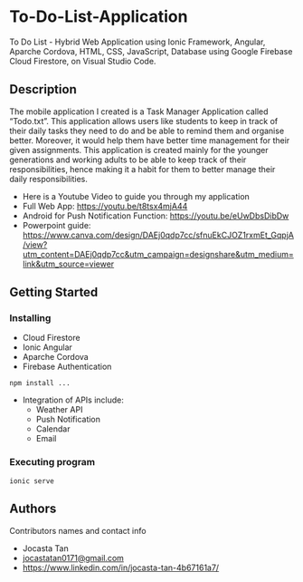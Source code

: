 # To-Do-List-Application
To Do List - Hybrid Web Application using Ionic Framework, Angular, Aparche Cordova, HTML, CSS, JavaScript, Database using Google Firebase Cloud Firestore, on Visual Studio Code. 

## Description
The mobile application I created is a Task Manager Application called “Todo.txt”. This application allows users like students to keep in track of their daily tasks they need to do and be able to remind them and organise better. Moreover, it would help them have better time management for their given assignments. This application is created mainly for the younger generations and working adults to be able to keep track of their responsibilities, hence making it a habit for them to better manage their daily responsibilities. 

* Here is a Youtube Video to guide you through my application
 * Full Web App: https://youtu.be/t8tsx4mjA44
 * Android for Push Notification Function: https://youtu.be/eUwDbsDibDw
 * Powerpoint guide: https://www.canva.com/design/DAEj0qdp7cc/sfnuEkCJOZ1rxmEt_GqpjA/view?utm_content=DAEj0qdp7cc&utm_campaign=designshare&utm_medium=link&utm_source=viewer

## Getting Started

### Installing
* Cloud Firestore
* Ionic Angular
* Aparche Cordova
* Firebase Authentication
 ```
npm install ...
```
* Integration of APIs include:
   * Weather API
   * Push Notification
   * Calendar
   * Email
   
### Executing program
 ```
ionic serve
```
## Authors

Contributors names and contact info
* Jocasta Tan
* jocastatan0171@gmail.com
* https://www.linkedin.com/in/jocasta-tan-4b67161a7/

